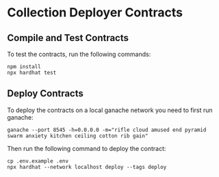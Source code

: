 # Collection Deployer Contracts

## Compile and Test Contracts
To test the contracts, run the following commands:

```
npm install
npx hardhat test
```

## Deploy Contracts

To deploy the contracts on a local ganache network you need to first run ganache:

```
ganache --port 8545 -h=0.0.0.0 -m="rifle cloud amused end pyramid swarm anxiety kitchen ceiling cotton rib gain"
```

Then run the following command to deploy the contract:

```shell
cp .env.example .env
npx hardhat --network localhost deploy --tags deploy
```
